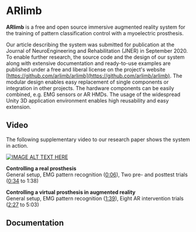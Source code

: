 # ARlimb

**ARlimb** is a free and open source immersive augmented reality system for the training of pattern classification control with a myoelectric prosthesis. 

Our article describing the system was submitted for publication at the Journal of NeuroEngineering and Rehabilitation (JNER) in September 2020. To enable further research, the source code and the design of our system along with extensive documentation and ready-to-use examples are published under a free and liberal license on the project's website [https://github.com/arlimb/arlimb](https://github.com/arlimb/arlimb). The modular design enables easy replacement of single components or integration in other projects. The hardware components can be easily combined, e.g. EMG sensors or AR HMDs. The usage of the widespread Unity 3D application environment enables high reusability and easy extension. 

## Video

The following supplementary video to our research paper shows the system in action. 

[![IMAGE ALT TEXT HERE](https://img.youtube.com/vi/zoT2YP7mgBQ/0.jpg)](https://www.youtube.com/watch?v=zoT2YP7mgBQ)

**Controlling a real prosthesis**  
General setup, EMG pattern recognition ([0:06](https://youtu.be/zoT2YP7mgBQ?t=6)), Two pre- and posttest trials ([0:34](https://youtu.be/zoT2YP7mgBQ?t=35) to 1:38)

**Controlling a virtual prosthesis in augmented reality**  
General setup, EMG pattern recognition ([1:39](https://youtu.be/zoT2YP7mgBQ?t=99)), Eight AR intervention trials ([2:27](https://youtu.be/zoT2YP7mgBQ?t=147) to 5:03)

## Documentation

